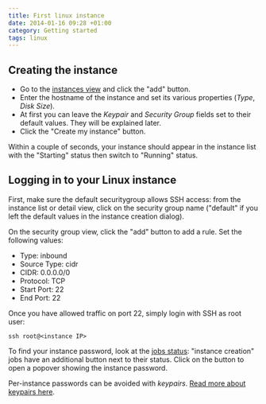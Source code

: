 ```yaml
---
title: First linux instance
date: 2014-01-16 09:28 +01:00
category: Getting started
tags: linux
---
```

## Creating the instance

* Go to the [instances view](/instances) and click the "add" button.
* Enter the hostname of the instance and set its various properties (*Type*,
  *Disk Size*).
* At first you can leave the *Keypair* and *Security Group* fields set to
  their default values. They will be explained later.
* Click the "Create my instance" button.

Within a couple of seconds, your instance should appear in the instance list
with the "Starting" status then switch to "Running" status.

## Logging in to your Linux instance

First, make sure the default securitygroup allows SSH access: from the
instance list or detail view, click on the security group name ("default" if
you left the default values in the instance creation dialog).

On the security group view, click the "add" button to add a rule. Set the
following values:

* Type: inbound
* Source Type: cidr
* CIDR: 0.0.0.0/0
* Protocol: TCP
* Start Port: 22
* End Port: 22

Once you have allowed traffic on port 22, simply login with SSH as root user:

`ssh root@<instance IP>`

To find your instance password, look at the [jobs status](/jobs): "instance
creation" jobs have an additional button next to their status. Click on the
button to open a popover showing the instance password.

Per-instance passwords can be avoided with *keypairs*. [Read more about
keypairs
here](/documentation/open-cloud/tutorials/ssh-keypairs).
